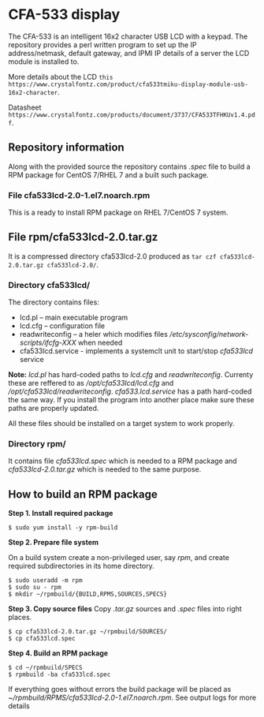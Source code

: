 # CFA-533 display
The CFA-533 is an intelligent 16x2 character USB LCD with a keypad.
The repository provides a perl written program to set up the IP address/netmask, default gateway, 
and IPMI IP details of a server the LCD module is installed to.


More details about the LCD `this https://www.crystalfontz.com/product/cfa533tmiku-display-module-usb-16x2-character`.


Datasheet `https://www.crystalfontz.com/products/document/3737/CFA533TFHKUv1.4.pdf`.


## Repository information

Along with the provided source the repository contains *.spec* file to build a RPM package for CentOS 7/RHEL 7 and a built such package.


### File cfa533lcd-2.0-1.el7.noarch.rpm
This is a ready to install RPM package on RHEL 7/CentOS 7 system.

## File rpm/cfa533lcd-2.0.tar.gz
It is a compressed directory cfa533lcd-2.0 produced as ``tar czf cfa533lcd-2.0.tar.gz cfa533lcd-2.0/``.

### Directory cfa533lcd/
The directory contains files:
- lcd.pl – main executable program
- lcd.cfg – configuration file
- readwriteconfig – a heler which modifies files */etc/sysconfig/network-scripts/ifcfg-XXX* when needed
- cfa533lcd.service - implements a systemclt unit to start/stop *cfa533lcd* service

**Note:** *lcd.pl* has hard-coded paths to *lcd.cfg* and *readwriteconfig*. Currenty these are reffered to as */opt/cfa533lcd/lcd.cfg* and */opt/cfa533lcd/readwriteconfig*. 
*cfa533.lcd.service* has a path hard-coded the same way.
If you install the program into another place make sure these paths are properly updated.

All these files should be installed on a target system to work properly.

### Directory rpm/
It contains file *cfa533lcd.spec* which is needed to a RPM package and *cfa533lcd-2.0.tar.gz* which is needed to the same purpose.


## How to build an RPM package

**Step 1. Install required package**
```
$ sudo yum install -y rpm-build
```

**Step 2. Prepare file system**

On a build system create a non-privileged user, say *rpm*, and create required subdirectories in its home directory.
```
$ sudo useradd -m rpm
$ sudo su - rpm
$ mkdir ~/rpmbuild/{BUILD,RPMS,SOURCES,SPECS}
```

**Step 3. Copy source files**
Copy *.tar.gz* sources and *.spec* files into right places.
```
$ cp cfa533lcd-2.0.tar.gz ~/rpmbuild/SOURCES/
$ cp cfa533lcd.spec
```

**Step 4. Build an RPM package**
```
$ cd ~/rpmbuild/SPECS
$ rpmbuild -ba cfa533lcd.spec
```
If everything goes without errors the build package will be placed as *~/rpmbuild/RPMS/cfa533lcd-2.0-1.el7.noarch.rpm*. 
See output logs for more details

